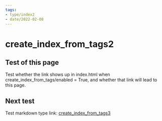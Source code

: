```yaml
---
tags:
- type/index2
- date/2022-02-08
---
```


# create_index_from_tags2
## Test of this page
Test whether the link shows up in index.html when create_index_from_tags/enabled = True, and whether that link will lead to this page.

## Next test
Test markdown type link: [create_index_from_tags3](/modes/create_index_from_tags3.md)

